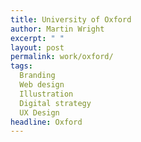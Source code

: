```yaml
---
title: University of Oxford
author: Martin Wright
excerpt: " "
layout: post
permalink: work/oxford/
tags:
  Branding
  Web design
  Illustration
  Digital strategy
  UX Design
headline: Oxford
---
```


